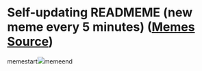 # Self-updating READMEME (new meme every 5 minutes) ([Memes Source](https://bramses.notion.site/a49c1e962b7646879176ac3b327b6533?v=4d1eda54b170483cb03a40f257231764))

memestart![](https://www.notion.so/image/https%3A%2F%2Fs3-us-west-2.amazonaws.com%2Fsecure.notion-static.com%2F93f7cae3-925f-4e78-b6f1-7fc41eaed847%2F1DB15354-15BC-42E9-9B3A-2BC539559618.jpeg?table=block&id=de9218f5-3441-4316-bd72-4c26f9efd6b1&cache=v2)memeend
